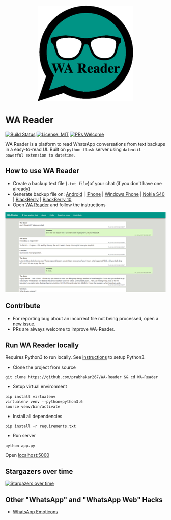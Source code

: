 <p align="center"><img src ="static/img/logo.png" width=300/></p>

# WA Reader
[![Build Status](https://travis-ci.org/prabhakar267/WA-Reader.svg?branch=master)](https://travis-ci.org/prabhakar267/WA-Reader)
[![License: MIT](https://img.shields.io/badge/License-MIT-yellow.svg)](https://github.com/prabhakar267/WA-Reader/blob/master/LICENSE)
[![PRs Welcome](https://img.shields.io/badge/PRs-welcome-brightgreen.svg?style=flat-square)](http://makeapullrequest.com)

WA Reader is a platform to read WhatsApp conversations from text backups in a easy-to-read UI. Built on `python-flask` server using `dateutil - powerful extension to datetime`.

## How to use WA Reader
 + Create a backup text file (`.txt file`)of your chat (if you don't have one already)
 + Generate backup file on: [Android](https://www.whatsapp.com/faq/en/android/23756533) | [iPhone](https://faq.whatsapp.com/en/iphone/20888066) | [Windows Phone](https://faq.whatsapp.com/en/wp/23607796) | [Nokia S40](https://faq.whatsapp.com/en/s40/21055286) | [BlackBerry](https://faq.whatsapp.com/en/bb/23574121) | [BlackBerry 10](https://faq.whatsapp.com/en/bb10/27571777)
 + Open [WA Reader](https://whatsapp-reader.herokuapp.com/) and follow the instructions

![](.github/screenshots/screencapture-whatsapp-reader-herokuapp-2019-04-21-20_31_51.png)


## Contribute
+ For reporting bug about an incorrect file not being processed, open a [new issue](https://github.com/prabhakar267/WA-Reader/issues).
+ PRs are always welcome to improve WA-Reader.


## Run WA Reader locally
Requires Python3 to run locally. See [instructions](https://www.python.org/downloads) to setup Python3.
+ Clone the project from source
```shell
git clone https://github.com/prabhakar267/WA-Reader && cd WA-Reader
```
+ Setup virtual environment
```shell
pip install virtualenv
virtualenv venv --python=python3.6
source venv/bin/activate
```
+ Install all dependencies
```shell
pip install -r requirements.txt
```
+ Run server
```
python app.py
```
Open [localhost:5000](http://localhost:5000)

## Stargazers over time

[![Stargazers over time](https://starchart.cc/prabhakar267/WA-Reader.svg)](https://starchart.cc/prabhakar267/WA-Reader)


## Other "WhatsApp" and "WhatsApp Web" Hacks
 + [WhatsApp Emoticons](https://github.com/prabhakar267/whatsapp-emoticons)
